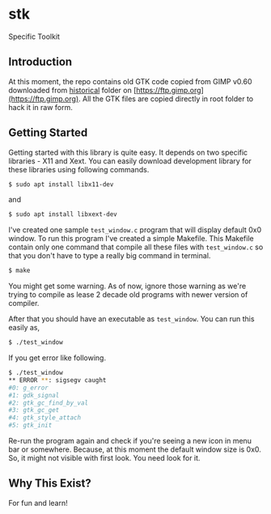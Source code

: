 # stk

Specific Toolkit

## Introduction

At this moment, the repo contains old GTK code copied from GIMP v0.60 downloaded from [historical](https://ftp.gimp.org/gimp/historical) folder on [https://ftp.gimp.org](https://ftp.gimp.org). All the GTK files are copied directly in root folder to hack it in raw form. 

## Getting Started

Getting started with this library is quite easy. It depends on two specific libraries - X11 and Xext.  You can easily download development library for these libraries using following commands.

```bash
$ sudo apt install libx11-dev
```

and

```bash
$ sudo apt install libxext-dev
```

I've created one sample `test_window.c` program that will display default 0x0 window. To run this program I've created a simple Makefile. This Makefile contain only one command that compile all these files with `test_window.c` so that you don't have to type a really big command in terminal.

```bash
$ make
```

You might get some warning. As of now, ignore those warning as we're trying to compile as lease 2 decade old programs with newer version of compiler.

After that you should have an executable as `test_window`. You can run this easily as,

```bash
$ ./test_window
```

If you get error like following.

```bash
$ ./test_window
** ERROR **: sigsegv caught
#0: g_error
#1: gdk_signal
#2: gtk_gc_find_by_val
#3: gtk_gc_get
#4: gtk_style_attach
#5: gtk_init
```

Re-run the program again and check if you're seeing a new icon in menu bar or somewhere. Because, at this moment the default window size is 0x0. So, it might not visible with first look. You need look for it.

## Why This Exist?

For fun and learn!
